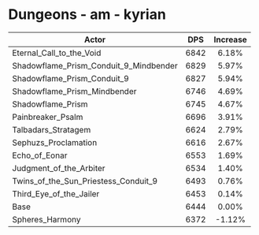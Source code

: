 # Dungeons - am - kyrian
| Actor | DPS | Increase |
|---|:---:|:---:|
|Eternal_Call_to_the_Void|6842|6.18%|
|Shadowflame_Prism_Conduit_9_Mindbender|6829|5.97%|
|Shadowflame_Prism_Conduit_9|6827|5.94%|
|Shadowflame_Prism_Mindbender|6746|4.69%|
|Shadowflame_Prism|6745|4.67%|
|Painbreaker_Psalm|6696|3.91%|
|Talbadars_Stratagem|6624|2.79%|
|Sephuzs_Proclamation|6616|2.67%|
|Echo_of_Eonar|6553|1.69%|
|Judgment_of_the_Arbiter|6534|1.40%|
|Twins_of_the_Sun_Priestess_Conduit_9|6493|0.76%|
|Third_Eye_of_the_Jailer|6453|0.14%|
|Base|6444|0.00%|
|Spheres_Harmony|6372|-1.12%|

